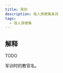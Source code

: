 ```yaml
---
title: 黑豹
description: 恪人族梗集条目
tags:
  - 恪人族梗集
---
```


## 解释

TODO

军训时的教官名。

<WImg src="https://wikioss.xhemj.work/krzfs/wiki/8421390c4a1a788cb36ebcf483802b1a.jpg" title="军训结束时的黑豹"></WImg>
